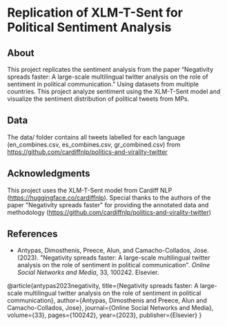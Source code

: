 # Replication of XLM-T-Sent for Political Sentiment Analysis

## About

This project replicates the sentiment analysis from the paper “Negativity spreads faster: A large-scale multilingual twitter analysis on the role of sentiment in political communication.” Using datasets from multiple countries. 
This project analyze sentiment using the XLM-T-Sent model and visualize the sentiment distribution of political tweets from MPs.

## Data

The data/ folder contains all tweets labelled for each language (en_combines.csv, es_combines.csv, gr_combined.csv) from https://github.com/cardiffnlp/politics-and-virality-twitter

## Acknowledgments

This project uses the XLM-T-Sent model from Cardiff NLP (https://huggingface.co/cardiffnlp). Special thanks to the authors of the paper "Negativity spreads faster" for providing the annotated data and methodology (https://github.com/cardiffnlp/politics-and-virality-twitter) 

## References

- Antypas, Dimosthenis, Preece, Alun, and Camacho-Collados, Jose. (2023). "Negativity spreads faster: A large-scale multilingual twitter analysis on the role of sentiment in political communication". *Online Social Networks and Media*, 33, 100242. Elsevier. 

@article{antypas2023negativity,
  title={Negativity spreads faster: A large-scale multilingual twitter analysis on the role of sentiment in political communication},
  author={Antypas, Dimosthenis and Preece, Alun and Camacho-Collados, Jose},
  journal={Online Social Networks and Media},
  volume={33},
  pages={100242},
  year={2023},
  publisher={Elsevier}
}
